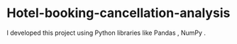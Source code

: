 # Hotel-booking-cancellation-analysis
I developed this project using Python libraries like Pandas , NumPy . 
